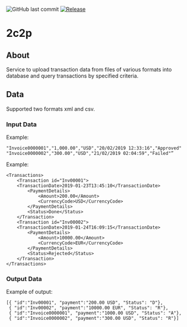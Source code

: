 ![GitHub last commit](https://img.shields.io/github/last-commit/Kurunova/2c2p?style=flat-square)
[![Release](https://img.shields.io/github/v/release/Kurunova/2c2p?style=flat-square)](https://github.com/Kurunova/2c2p/releases/)

2c2p
============

## About

Service to upload transaction data from files of various formats into database and query transactions by specified criteria.

## Data 

Supported two formats xml and csv.

### Input Data

Example:
```
"Invoice0000001","1,000.00","USD","20/02/2019 12:33:16","Approved"
"Invoice0000002","300.00","USD","21/02/2019 02:04:59","Failed"”
```

Example:
```
<Transactions>
    <Transaction id="Inv00001">
    <TransactionDate>2019-01-23T13:45:10</TransactionDate>
        <PaymentDetails>
            <Amount>200.00</Amount>
            <CurrencyCode>USD</CurrencyCode>
        </PaymentDetails>
        <Status>Done</Status>
    </Transaction>
    <Transaction id="Inv00002">
    <TransactionDate>2019-01-24T16:09:15</TransactionDate>
        <PaymentDetails>
            <Amount>10000.00</Amount>
            <CurrencyCode>EUR</CurrencyCode>
        </PaymentDetails>
        <Status>Rejected</Status>
    </Transaction>
</Transactions>
```

### Output Data

Example of output:
```
[{ "id":"Inv00001", "payment":"200.00 USD", "Status": "D"},
 { "id":"Inv00002", "payment":"10000.00 EUR", "Status": "R"},
 { "id":"Invoice0000001", "payment":"1000.00 USD", "Status": "A"},
 { "id":"Invoice0000002", "payment":"300.00 USD", "Status": "R"}]
 ```